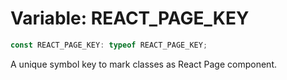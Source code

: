 # Variable: REACT\_PAGE\_KEY

```ts
const REACT_PAGE_KEY: typeof REACT_PAGE_KEY;
```

A unique symbol key to mark classes as React Page component.
